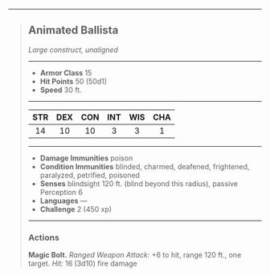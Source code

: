 ***
> ## Animated Ballista
> *Large construct, unaligned*
> 
> ***
> 
> - **Armor Class** 15
> - **Hit Points** 50 (50d1)
> - **Speed** 30 ft.
> 
> ***
> 
> |STR|DEX|CON|INT|WIS|CHA|
> |:---:|:---:|:---:|:---:|:---:|:---:|
> |14|10|10|3|3|1|
> 
> ***
> 
> - **Damage Immunities** poison
> - **Condition Immunities** blinded, charmed, deafened, frightened, paralyzed, petrified, poisoned
> - **Senses** blindsight 120 ft. (blind beyond this radius), passive Perception 6
> - **Languages** —
> - **Challenge** 2 (450 xp)
> 
> ***
> 
> ### Actions
> **Magic Bolt.** *Ranged Weapon Attack:* +6 to hit, range 120 ft., one target. *Hit:* 16 (3d10) fire damage